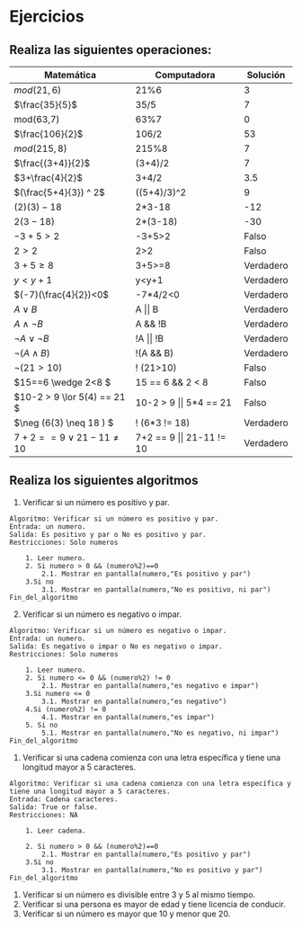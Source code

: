 # Ejercicios
Realiza las siguientes operaciones: 
---
|Matemática|Computadora|Solución|
|-|-|-|
|$mod(21,6)$|21%6|3
|$\frac{35}{5}$|35/5|7
|mod(63,7)|63%7|0
|$\frac{106}{2}$|106/2|53
|$mod(215,8)$|215%8|7
|$\frac{(3+4)}{2}$|(3+4)/2|7
|$3+\frac{4}{2}$|3+4/2|3.5
|$(\frac{5+4}{3}) ^ 2$|((5+4)/3)^2|9
|$(2)(3)-18$|2*3-18|-12
|$2(3-18)$|2*(3-18)|-30
|$-3+5>2$|-3+5>2|Falso
|$2>2$|2>2|Falso
|$3+5\geq8$|3+5>=8|Verdadero
|$y < y+1$| y<y+1 | Verdadero
|$(-7)(\frac{4}{2})<0$|-7*4/2<0|Verdadero
|$A \lor B$|A \|\| B|Verdadero
|$A \wedge \neg B$ |A && !B|Verdadero
|$\neg A \lor \neg B$|!A \|\| !B| Verdadero
|$\neg ( A \wedge B)$|!(A && B)|Verdadero
|$\neg (21>10)$|! (21>10)| Falso
|$15==6 \wedge 2<8 $|15 == 6 && 2 < 8| Falso
|$10-2 > 9 \lor 5(4) == 21 $|10-2 > 9 \|\| 5*4 == 21| Falso
|$\neg (6(3) \neq 18 ) $|! (6*3 != 18)|Verdadero
|$7+2 == 9 \lor 21 - 11 \neq 10$|7+2 == 9 \|\| 21-11 != 10 | Verdadero


## Realiza los siguientes algoritmos
1. Verificar si un número es positivo y par.
	
```psc
Algoritmo: Verificar si un número es positivo y par.
Entrada: un numero.
Salida: Es positivo y par o No es positivo y par.
Restricciones: Solo numeros
    
    1. Leer numero.
    2. Si numero > 0 && (numero%2)==0
    	2.1. Mostrar en pantalla(numero,"Es positivo y par")
    3.Si no
		3.1. Mostrar en pantalla(numero,"No es positivo, ni par")
Fin_del_algoritmo
```
2. Verificar si un número es negativo o impar.

```psc
Algoritmo: Verificar si un número es negativo o impar.
Entrada: un numero.
Salida: Es negativo o impar o No es negativo o impar.
Restricciones: Solo numeros
    
    1. Leer numero.
    2. Si numero <= 0 && (numero%2) != 0
    	2.1. Mostrar en pantalla(numero,"es negativo e impar")
    3.Si numero <= 0
		3.1. Mostrar en pantalla(numero,"es negativo")
	4.Si (numero%2) != 0
		4.1. Mostrar en pantalla(numero,"es impar")
	5. Si no
		5.1. Mostrar en pantalla(numero,"No es negativo, ni impar")
Fin_del_algoritmo
```
1. Verificar si una cadena comienza con una letra específica y tiene una longitud mayor a 5 caracteres.

```psc
Algoritmo: Verificar si una cadena comienza con una letra específica y tiene una longitud mayor a 5 caracteres.
Entrada: Cadena caracteres.
Salida: True or false.
Restricciones: NA
    
    1. Leer cadena.

    2. Si numero > 0 && (numero%2)==0
    	2.1. Mostrar en pantalla(numero,"Es positivo y par")
    3.Si no
		3.1. Mostrar en pantalla(numero,"No es positivo y par")
Fin_del_algoritmo
```
1. Verificar si un número es divisible entre 3 y 5 al mismo tiempo.
1. Verificar si una persona es mayor de edad y tiene licencia de conducir.
1. Verificar si un número es mayor que 10 y menor que 20.

